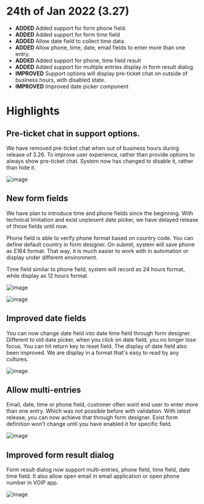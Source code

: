 # 24th of Jan 2022 (3.27)

- **ADDED** Added support for form phone field.
- **ADDED** Added support for form time field
- **ADDED** Allow date field to collect time data.
- **ADDED** Allow phone, time, date, email fields to enter more than one entry.
- **ADDED** Added support for phone, time field result
- **ADDED** Added support for multiple entries display in form result dialog.
- **IMPROVED** Support options will display pre-ticket chat on outside of business hours, with disabled state.
- **IMPROVED** Improved date picker component

# Highlights

## Pre-ticket chat in support options.

We have removed pre-ticket chat when out of business hours during release of 3.26. To improve user experience, rather than provide options to always show pre-ticket chat. System now has changed to disable it, rather than hide it.

![image](https://user-images.githubusercontent.com/1712143/150716663-92746049-0c30-4e56-af27-b01384cfad32.png)


## New form fields

We have plan to introduce time and phone fields since the beginning. With technical limitation and exist unplesent date picker, we have delayed release of those fields until now. 

Phone field is able to verify phone format based on country code. You can define default country in form designer. On submit, system will save phone as E164 format. That way, it is much easier to work with in automation or display under different environment.

Time field similar to phone field, system will record as 24 hours format, while display as 12 hours format.

![image](https://user-images.githubusercontent.com/1712143/150717122-0d5cfa4f-c83f-4031-a373-fdca9debf931.png)

![image](https://user-images.githubusercontent.com/1712143/150717168-343180cf-2547-4f74-91d0-c8d507bb3a17.png)

## Improved date fields

You can now change date field into date time field through form designer. Different to old date picker, when you click on date field, you no longer lose focus. You can hit return key to reset field. The display of date field also been improved. We are display in a format that's easy to read by any cultures.

![image](https://user-images.githubusercontent.com/1712143/150717397-6cf9c0f6-20f2-4b5c-a26c-4d948dcda8ba.png)

## Allow multi-entries

Email, date, time or phone field, customer often want end user to enter more than one entry. Which was not possible before with validation. With latest release, you can now achieve that through form designer. Exist form definition won't change until you have enabled it for specific field.

![image](https://user-images.githubusercontent.com/1712143/150717669-658bafcd-2344-44e3-a48a-a88f27663b3c.png)

## Improved form result dialog

Form result dialog now support multi-entries, phone field, time field, date time field. It also allow open email in email application or open phone number in VOIP app.

![image](https://user-images.githubusercontent.com/1712143/150717814-ad98c513-5822-44b9-b60e-fd8e98f0513b.png)

